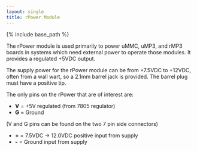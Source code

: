 ```yaml
---
layout: single
title: rPower Module
---
```

{% include base_path %}

The rPower module is used primarily to power uMMC, uMP3, and rMP3 boards in systems which need external power to operate those modules.  It provides a regulated +5VDC output.

The supply power for the rPower module can be from +7.5VDC to +12VDC, often from a wall wart, so a 2.1mm barrel jack is provided.  The barrel plug must have a positive tip.

The only pins on the rPower that are of interest are:

  * **V** = +5V regulated (from 7805 regulator)
  * **G** = Ground

(V and G pins can be found on the two 7 pin side connectors)

  * **+** = 7.5VDC → 12.0VDC positive input from supply
  * **-** = Ground input from supply
